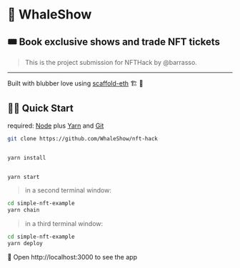 # 🐳 WhaleShow 
## 🎟 Book exclusive shows and trade NFT tickets

> This is the project submission for NFTHack by @barrasso.

-------------------------------

Built with blubber love using [scaffold-eth](https://github.com/austintgriffith/scaffold-eth) 🏗 💪

## 🏃‍♀️ Quick Start

required: [Node](https://nodejs.org/dist/latest-v12.x/) plus [Yarn](https://classic.yarnpkg.com/en/docs/install/) and [Git](https://git-scm.com/downloads)


```bash
git clone https://github.com/WhaleShow/nft-hack

```

```bash

yarn install

```

```bash

yarn start

```

> in a second terminal window:

```bash
cd simple-nft-example
yarn chain

```

> in a third terminal window:

```bash
cd simple-nft-example
yarn deploy

```

📱 Open http://localhost:3000 to see the app


